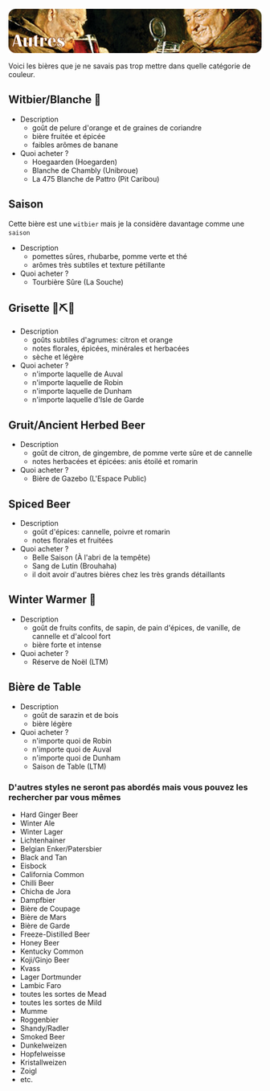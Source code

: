 ![Autres](/images/autres.png)

Voici les bières que je ne savais pas trop mettre dans quelle catégorie de couleur.

## Witbier/Blanche 🍊

* Description
  * goût de pelure d'orange et de graines de coriandre
  * bière fruitée et épicée
  * faibles arômes de banane
* Quoi acheter ?
  * Hoegaarden (Hoegarden)
  * Blanche de Chambly (Unibroue)
  * La 475 Blanche de Pattro (Pit Caribou)

## Saison

Cette bière est une `witbier` mais je la considère davantage comme une `saison`

* Description
  * pomettes sûres, rhubarbe, pomme verte et thé
  * arômes très subtiles et texture pétillante
* Quoi acheter ?
  * Tourbière Sûre (La Souche)

## Grisette 🍋⛏️🌿

* Description
  * goûts subtiles d'agrumes: citron et orange
  * notes florales, épicées, minérales et herbacées
  * sèche et légère
* Quoi acheter ?
  * n'importe laquelle de Auval
  * n'importe laquelle de Robin
  * n'importe laquelle de Dunham
  * n'importe laquelle d'Isle de Garde

## Gruit/Ancient Herbed Beer

* Description
  * goût de citron, de gingembre, de pomme verte sûre et de cannelle
  * notes herbacées et épicées: anis étoilé et romarin
* Quoi acheter ?
  * Bière de Gazebo (L'Espace Public)

## Spiced Beer

* Description
  * goût d'épices: cannelle, poivre et romarin
  * notes florales et fruitées
* Quoi acheter ?
  * Belle Saison (À l'abri de la tempête)
  * Sang de Lutin (Brouhaha)
  * il doit avoir d'autres bières chez les très grands détaillants

## Winter Warmer 🎄

* Description
  * goût de fruits confits, de sapin, de pain d'épices, de vanille, de cannelle et d'alcool fort
  * bière forte et intense
* Quoi acheter ?
  * Réserve de Noël (LTM)

## Bière de Table

* Description
  * goût de sarazin et de bois
  * bière légère
* Quoi acheter ?
  * n'importe quoi de Robin
  * n'importe quoi de Auval
  * n'importe quoi de Dunham
  * Saison de Table (LTM)

### D'autres styles ne seront pas abordés mais vous pouvez les rechercher par vous mêmes 

* Hard Ginger Beer
* Winter Ale
* Winter Lager
* Lichtenhainer
* Belgian Enker/Patersbier
* Black and Tan
* Eisbock
* California Common
* Chilli Beer
* Chicha de Jora
* Dampfbier
* Bière de Coupage
* Bière de Mars
* Bière de Garde
* Freeze-Distilled Beer
* Honey Beer
* Kentucky Common
* Koji/Ginjo Beer
* Kvass
* Lager Dortmunder
* Lambic Faro
* toutes les sortes de Mead
* toutes les sortes de Mild
* Mumme
* Roggenbier
* Shandy/Radler
* Smoked Beer
* Dunkelweizen
* Hopfelweisse
* Kristallweizen
* Zoigl
* etc.
